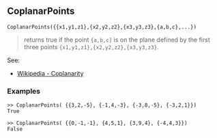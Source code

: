 ## CoplanarPoints
```
CoplanarPoints({{x1,y1,z1},{x2,y2,z2},{x3,y3,z3},{a,b,c},...})
```

> returns true if the point `{a,b,c]` is on the plane defined by the first three points `{x1,y1,z1},{x2,y2,z2},{x3,y3,z3}`.

See:
* [Wikipedia - Coplanarity](https://en.wikipedia.org/wiki/Coplanarity)

### Examples

``` 
>> CoplanarPoints( {{3,2,-5}, {-1,4,-3}, {-3,8,-5}, {-3,2,1}})
True

>> CoplanarPoints( {{0,-1,-1}, {4,5,1}, {3,9,4}, {-4,4,3}}) 
False
```
